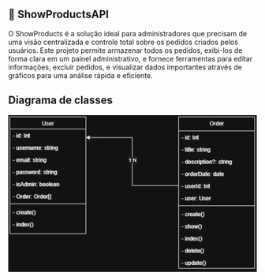 ## 🌟 ShowProductsAPI

O ShowProducts é a solução ideal para administradores que precisam de uma visão centralizada e controle total sobre os pedidos criados pelos usuários. Este projeto permite armazenar todos os pedidos, exibi-los de forma clara em um painel administrativo, e fornece ferramentas para editar informações, excluir pedidos, e visualizar dados importantes através de gráficos para uma análise rápida e eficiente.

## Diagrama de classes

![Diagram](./assets/Diagrama_showProducts.png)